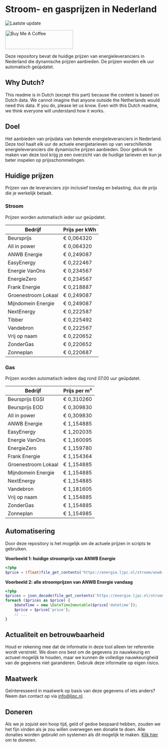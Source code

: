 # Stroom- en gasprijzen in Nederland

![Laatste update](https://img.shields.io/badge/laatste%20update-2025--08--29%2011%3A00%20CET-brightgreen)

<a href="https://www.buymeacoffee.com/Lars-" target="_blank"><img src="https://cdn.buymeacoffee.com/buttons/v2/default-orange.png" alt="Buy Me A Coffee" height="60" style="height: 60px !important;width: 217px !important;" ></a>

Deze repository bevat de huidige prijzen van energieleveranciers in Nederland die dynamische prijzen aanbieden. De prijzen worden elk uur automatisch geüpdatet.

## Why Dutch?

This readme is in Dutch (except this part) because the content is based on Dutch data. We cannot imagine that anyone outside the Netherlands would need this data. If you do, please let us know. Even with this Dutch readme, we think
everyone will understand how it works.

## Doel

Het aanbieden van prijsdata van bekende energieleveranciers in Nederland. Deze tool haalt elk uur de actuele energietarieven op van verschillende energieleveranciers die dynamische prijzen aanbieden. Door gebruik te maken van deze tool
krijg je een overzicht van de huidige tarieven en kun je beter inspelen op prijsschommelingen.

## Huidige prijzen

Prijzen van de leveranciers zijn inclusief toeslag en belasting, dus de prijs die je werkelijk betaalt.

### Stroom

Prijzen worden automatisch ieder uur geüpdatet.

 Bedrijf | Prijs per kWh 
---------|---------------
Beursprijs | € 0,064320
All in power | € 0,064320
ANWB Energie | € 0,249087
EasyEnergy | € 0,222467
Energie VanOns | € 0,234567
EnergieZero | € 0,234567
Frank Energie | € 0,218887
Groenestroom Lokaal | € 0,249087
Mijndomein Energie | € 0,249087
NextEnergy | € 0,222587
Tibber | € 0,225492
Vandebron | € 0,222567
Vrij op naam | € 0,220652
ZonderGas | € 0,220652
Zonneplan | € 0,220687


### Gas

Prijzen worden automatisch iedere dag rond 07.00 uur geüpdatet.

 Bedrijf | Prijs per m³ 
---------|--------------
Beursprijs EGSI | € 0,310260
Beursprijs EOD | € 0,309830
All in power | € 0,309830
ANWB Energie | € 1,154885
EasyEnergy | € 1,202035
Energie VanOns | € 1,160095
EnergieZero | € 1,159780
Frank Energie | € 1,154364
Groenestroom Lokaal | € 1,154885
Mijndomein Energie | € 1,154885
NextEnergy | € 1,154885
Vandebron | € 1,181605
Vrij op naam | € 1,154885
ZonderGas | € 1,154885
Zonneplan | € 1,154985


## Automatisering

Door deze repository is het mogelijk om de actuele prijzen in scripts te gebruiken.

**Voorbeeld 1: huidige stroomprijs van ANWB Energie**

```php
<?php
$price = (float)file_get_contents('https://energie.ljpc.nl/stroom/anwb-energie-nu.txt');

```

**Voorbeeld 2: alle stroomprijzen van ANWB Energie vandaag**

```php
<?php
$prices = json_decode(file_get_contents('https://energie.ljpc.nl/stroom/all-in-power-vandaag.json'),true);
foreach ($prices as $price) {
    $dateTime = new \DateTimeImmutable($price['datetime']);
    $price = $price['price'];
    // ...
}
```

## Actualiteit en betrouwbaarheid

Houd er rekening mee dat de informatie in deze tool alleen ter referentie wordt verstrekt. We doen ons best om de gegevens zo nauwkeurig en actueel mogelijk te houden, maar we kunnen de volledige nauwkeurigheid van de gegevens niet
garanderen. Gebruik deze informatie op eigen risico.

## Maatwerk

Geïnteresseerd in maatwerk op basis van deze gegevens of iets anders? Neem dan contact op
via [info@ljpc.nl](mailto:info@ljpc.nl?subject=Energie%20prijzen).

## Doneren

Als we je zojuist een hoop tijd, geld of gedoe bespaard hebben, zouden we het fijn vinden als je zou willen overwegen een
donatie te doen. Alle donaties worden gebruikt om systemen als dit mogelijk te
maken. [Klik hier](https://www.buymeacoffee.com/Lars-) om te doneren.
